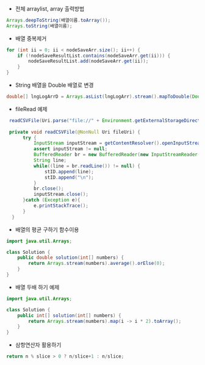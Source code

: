 ### 
 
* 전체 arraylist, array 출력방법     
```java
Arrays.deepToString(배열이름.toArray());  
Arrays.toString(배열이름); 
   ```
    
* 배열 중복제거
```java      
for (int ii = 0; ii < nodeSaveArr.size(); ii++) {     
    if (!nodeSaveResultList.contains(nodeSaveArr.get(ii))) {     
        nodeSaveResultList.add(nodeSaveArr.get(ii));    
    }    
}     
```
       
* String 배열을 Double 배열로 변경    
```java    
double[] lngLogArrD = Arrays.asList(lngLogArr).stream().mapToDouble(Double::parseDouble).toArray();     
```  
 
  
 * fileRead 예제   
  ```java
   readCSVFile(Uri.parse("file://" + Environment.getExternalStorageDirectory() + "/Download/dspalogin.csv"));  
     
   private void readCSVFile(@NonNull Uri fileUri) {  
        try {   
            InputStream inputStream = getContentResolver().openInputStream(fileUri);  
            assert inputStream != null;  
            BufferedReader br = new BufferedReader(new InputStreamReader(inputStream));  
            String line;  
            while((line = br.readLine()) != null) {  
                stID.append(line);  
                stID.append("\n");  
            }  
            br.close();  
            inputStream.close();  
        }catch (Exception e){  
            e.printStackTrace();  
        }  
    }
  ```
      

* 배열의 평균 구하기 함수이용
```java 
import java.util.Arrays;

class Solution {
    public double solution(int[] numbers) {
        return Arrays.stream(numbers).average().orElse(0);
    }
}
```
* 배열 두배 하기 예제
```java
import java.util.Arrays;

class Solution {
    public int[] solution(int[] numbers) {
        return Arrays.stream(numbers).map(i -> i * 2).toArray();
    }
}
```
* 삼항연산자 활용하기
```java
return n % slice > 0 ? n/slice+1 : n/slice;
```
